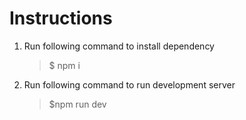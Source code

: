 # Instructions

1. Run following command to install dependency
    >$ npm i
2. Run following command to run development server
    >$npm run dev
